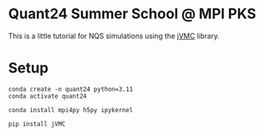 # Quant24 Summer School @ MPI PKS

This is a little tutorial for NQS simulations using the [jVMC](https://www.github.com/markusschmitt/vmc_jax) library.

# Setup

```
conda create -n quant24 python=3.11
conda activate quant24
```

```
conda install mpi4py h5py ipykernel
```

```
pip install jVMC
```
